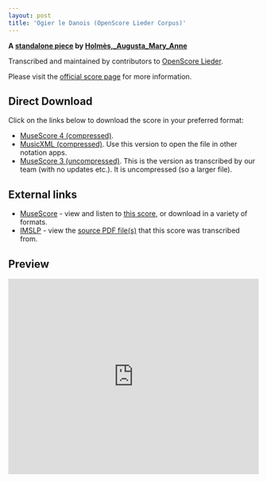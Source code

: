 ```yaml
---
layout: post
title: 'Ogier le Danois (OpenScore Lieder Corpus)'
---
```


__A [standalone piece](https://fourscoreandmore.org/OpenScore/Holm%C3%A8s%2C_Augusta_Mary_Anne/_/) by [Holmès,_Augusta_Mary_Anne](https://fourscoreandmore.org/OpenScore/Holm%C3%A8s%2C_Augusta_Mary_Anne)__

Transcribed and maintained by contributors to [OpenScore Lieder].

Please visit the [official score page] for more information.

[official score page]: https://musescore.com/openscore-lieder-corpus/scores/5935864
[OpenScore Lieder]: https://musescore.com/openscore-lieder-corpus

## Direct Download

Click on the links below to download the score in your preferred format:
- [MuseScore 4 (compressed)](https://fourscoreandmore.org/OpenScore/Holm%C3%A8s%2C_Augusta_Mary_Anne/_/Ogier_le_Danois.mscz).
- [MusicXML (compressed)](https://fourscoreandmore.org/OpenScore/Holm%C3%A8s%2C_Augusta_Mary_Anne/_/Ogier_le_Danois.mxl). Use this version to open the file in other notation apps.
- [MuseScore 3 (uncompressed)](https://raw.githubusercontent.com/OpenScore/Lieder/refs/heads/main/scores/Holm%C3%A8s%2C_Augusta_Mary_Anne/_/Ogier_le_Danois/lc5935864.mscx). This is the version as transcribed by our team (with no updates etc.). It is uncompressed (so a larger file).

## External links

- [MuseScore] - view and listen to [this score][MuseScore], or download in a variety of formats.
- [IMSLP] - view the [source PDF file(s)][IMSLP] that this score was transcribed from.

[MuseScore]: https://musescore.com/score/5935864
[IMSLP]: https://imslp.org/wiki/Special:ReverseLookup/584272

## Preview

<iframe width="100%" height="394" src="https://musescore.com/openscore-lieder-corpus/scores/5935864/embed" frameborder="0" allowfullscreen allow="autoplay; fullscreen"></iframe>
